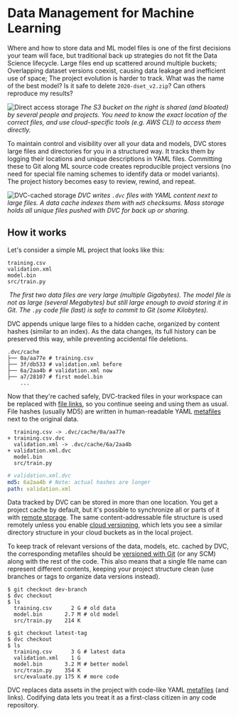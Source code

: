 # Data Management for Machine Learning

<!--
## Data Management for Machine Learning
-->

Where and how to store data and ML model files is one of the first decisions
your team will face, but traditional back up strategies do not fit the Data
Science lifecycle. Large files end up scattered around multiple buckets;
Overlapping dataset versions coexist, causing data leakage and inefficient use
of space; The project evolution is harder to track. What was the name of the
best model? Is it safe to delete `2020-dset_v2.zip`? Can others reproduce my
results?

![Direct access storage](/img/direct_access_storage.png) _The S3 bucket on the
right is shared (and bloated) by several people and projects. You need to know
the exact location of the correct files, and use cloud-specific tools (e.g. AWS
CLI) to access them directly._

To maintain control and visibility over all your data and models, DVC stores
large files and directories for you in a structured way. It tracks them by
logging their locations and unique descriptions in YAML files. Committing these
to Git along ML source code creates reproducible project versions (no need for
special file naming schemes to identify data or model variants). The project
history becomes easy to review, rewind, and repeat.

![DVC-cached storage](/img/dvc_managed_storage.png) _DVC writes `.dvc` files
with YAML content next to large files. A data cache indexes them with `md5`
checksums. Mass storage holds all unique files pushed with DVC for back up or
sharing._

## How it works

<!--
![Versioning data with Git](/img/project_versioning.png) _You can use Git
history to store different datasets and model versions without renaming any
files in your workspace. The project cache grows as more relevant versions are
tracked._
-->

Let's consider a simple ML project that looks like this:

```
training.csv
validation.xml
model.bin
src/train.py
```

![]() _The first two data files are very large (multiple Gigabytes). The model
file is not as large (several Megabytes) but still large enough to avoid storing
it in Git. The `.py` code file (last) is safe to commit to Git (some
Kilobytes)._

DVC appends unique large files to a hidden <abbr>cache</abbr>, organized by
content hashes (similar to an index). As the data changes, its full history can
be preserved this way, while preventing accidental file deletions.

```cli
.dvc/cache
├── 0a/aa77e # training.csv
├── 3f/db533 # validation.xml before
├── 6a/2aa4b # validation.xml now
├── a7/28107 # first model.bin
    ...
```

Now that they're cached safely, DVC-tracked files in your <abbr>workspace</abbr>
can be replaced with [file links], so you continue seeing and using them as
usual. File hashes (usually MD5) are written in human-readable YAML [metafiles]
next to the original data.

```git
  training.csv -> .dvc/cache/0a/aa77e
+ training.csv.dvc
  validation.xml -> .dvc/cache/6a/2aa4b
+ validation.xml.dvc
  model.bin
  src/train.py
```

```yaml
# validation.xml.dvc
md5: 6a2aa4b # Note: actual hashes are longer
path: validation.xml
```

[metafiles]: /doc/user-guide/project-structure
[file links]: /doc/user-guide/data-management/large-dataset-optimization

<admon type="tip" title="Remote storage">

Data tracked by DVC can be stored in more than one location. You get a project
cache by default, but it's possible to synchronize all or parts of it with
[remote storage]. The same content-addressable file structure is used remotely
unless you enable [cloud versioning], which lets you see a similar directory
structure in your cloud buckets as in the local project.

[remote storage]: /doc/user-guide/data-management/remote-storage
[cloud versioning]: /doc/user-guide/data-management/cloud-versioning

</admon>

To keep track of relevant versions of the data, models, etc. cached by DVC, the
corresponding metafiles should be [versioned with Git] (or any SCM) along with
the rest of the code. This also means that a single file name can represent
different contents, keeping your project structure clean (use branches or tags
to organize data versions instead).

[versioned with git]:
  https://git-scm.com/book/en/v2/Getting-Started-About-Version-Control

```cli
$ git checkout dev-branch
$ dvc checkout
$ ls
  training.csv      2 G # old data
  model.bin       2.7 M # old model
  src/train.py    214 K

$ git checkout latest-tag
$ dvc checkout
$ ls
  training.csv      3 G # latest data
  validation.xml    1 G
  model.bin       3.2 M # better model
  src/train.py    354 K
  src/evaluate.py 175 K # more code
```

<admon type="info" title="Data codification">

DVC replaces data assets in the project with code-like YAML [metafiles] (and
links). Codifying data lets you treat it as a first-class citizen in any code
repository.

</admon>

<!-- ## Tradeoff

Adopting DVC's approach requires a few key changes to your workflow:

1. Relevant data and models are registered in a code repository (typically Git).
1. Data operations (add, remove, move, etc.) happen [indirectly]: DVC checks the
   metadata to locate files in both sides.
1. Stored objects managed with DVC are not intended for handling manually.

[indirectly]: https://en.wikipedia.org/wiki/Indirection

At the same time, it comes with many benefits:

- Easily manage **data as code** and [optimize space usage][file links]
  automatically.
- DVC keeps track of large files and directories for you, mapping them between
  your <abbr>workspace</abbr> and storage.
- Easily share, distribute, and migrate data among one or more storage locations
  ([multiple providers supported]).
- Your <abbr>repository</abbr> stays small and easy **collaborate** on (using
  regular [Git workflows]).
- [Data versioning] guarantees ML **reproducibility**.
- Use a **consistent interface** to access and sync data anywhere (via [CLI],
  [API], [IDE], or [web]), regardless of the storage platform (S3, GDrive, NAS,
  etc.).
- Data **integrity** based on a Git-based storage; Data **security** through an
  authored project history that can be audited.
- Advanced features: [Data registries], [ML pipelines], [CI/CD for ML],
  [productize] your ML models, and more!

[multiple providers supported]:
  /doc/command-reference/remote/add#supported-storage-types
[git workflows]:
  https://git-scm.com/book/en/v2/Distributed-Git-Distributed-Workflows
[data versioning]: /doc/use-cases/versioning-data-and-models
[cli]: /doc/command-reference
[api]: /doc/api-reference
[ide]: /doc/vs-code-extension
[web]: /doc/studio
[data registries]: /doc/use-cases/data-registry
[ml pipelines]: /doc/user-guide/pipelines
[ci/cd for ml]: https://cml.dev/
[productize]: https://mlem.ai/

---

In summary, DVC establishes a mature method to manage data assets for ML
projects, letting you focus on more important tasks like exploration,
preparation, cross validation, etc.
-->
